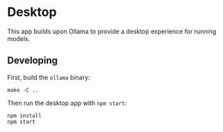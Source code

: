 # Desktop

This app builds upon Ollama to provide a desktop experience for running models.

## Developing

First, build the `ollama` binary:

```
make -C ..
```

Then run the desktop app with `npm start`:

```
npm install
npm start
```

